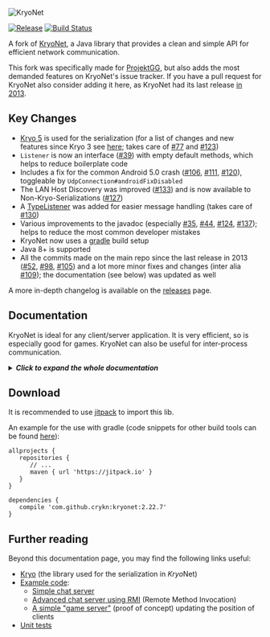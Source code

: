 ![KryoNet](https://raw.github.com/wiki/EsotericSoftware/kryonet/images/logo.jpg)

[![Release](https://jitpack.io/v/crykn/kryonet.svg)](https://jitpack.io/#crykn/kryonet) [![Build Status](https://travis-ci.org/crykn/quakemonkey.svg?branch=master)](https://travis-ci.org/crykn/quakemonkey)

A fork of [KryoNet](https://github.com/EsotericSoftware/kryonet/), a Java library that provides a clean and simple API for efficient network communication.

This fork was specifically made for [ProjektGG](https://github.com/eskalon/ProjektGG), but also adds the most demanded features on KryoNet's issue tracker. If you have a pull request for KryoNet also consider adding it here, as KryoNet had its last release [in 2013](https://github.com/EsotericSoftware/kryonet/releases).

## Key Changes
* [Kryo 5](https://github.com/EsotericSoftware/kryo/releases/) is used for the serialization (for a list of changes and new features since Kryo 3 see [here](https://groups.google.com/forum/#!msg/kryo-users/sBZ10dwrwFQ/hb6FF5ZXCQAJ); takes care of [#77](https://github.com/EsotericSoftware/kryonet/issues/77) and [#123](https://github.com/EsotericSoftware/kryonet/issues/123))
* `Listener` is now an interface ([#39](https://github.com/EsotericSoftware/kryonet/issues/39)) with empty default methods, which helps to reduce boilerplate code
* Includes a fix for the common Android 5.0 crash ([#106](https://github.com/EsotericSoftware/kryonet/issues/106), [#111](https://github.com/EsotericSoftware/kryonet/issues/111), [#120](https://github.com/EsotericSoftware/kryonet/issues/120)), toggleable by `UdpConnection#androidFixDisabled`
* The LAN Host Discovery was improved ([#133](https://github.com/EsotericSoftware/kryonet/pull/133)) and is now available to Non-Kryo-Serializations ([#127](https://github.com/EsotericSoftware/kryonet/issues/127))
* A [TypeListener](#typelisteners) was added for easier message handling (takes care of [#130](https://github.com/EsotericSoftware/kryonet/issues/130))
* Various improvements to the javadoc (especially [#35](https://github.com/EsotericSoftware/kryonet/issues/35), [#44](https://github.com/EsotericSoftware/kryonet/issues/44), [#124](https://github.com/EsotericSoftware/kryonet/issues/124), [#137](https://github.com/EsotericSoftware/kryonet/issues/137)); helps to reduce the most common developer mistakes
* KryoNet now uses a [gradle](https://gradle.org/) build setup
* Java 8+ is supported
* All the commits made on the main repo since the last release in 2013 ([#52](https://github.com/EsotericSoftware/kryonet/issues/52), [#98](https://github.com/EsotericSoftware/kryonet/issues/98), [#105](https://github.com/EsotericSoftware/kryonet/issues/105)) and a lot more minor fixes and changes (inter alia [#109](https://github.com/EsotericSoftware/kryonet/issues/109#issuecomment-643352317)); the documentation (see below) was updated as well

A more in-depth changelog is available on the [releases](https://github.com/crykn/kryonet/releases) page.

## Documentation
KryoNet is ideal for any client/server application. It is very efficient, so is especially good for games. KryoNet can also be useful for inter-process communication.

<details>
  <summary><b><i>Click to expand the whole documentation</i></b></summary>
  
- [Running a server](#running-a-server)
- [TypeListeners](#typelisteners)
- [Connecting a client](#connecting-a-client)
- [Registering classes](#registering-classes)
- [TCP and UDP](#tcp-and-udp)
- [Buffer sizes](#buffer-sizes)
- [Threading](#threading)
- [LAN server discovery](#lan-server-discovery)
- [Pluggable Serialization](#pluggable-serialization)
- [Logging](#logging)
- [Remote Method Invocation (RMI)](#remote-method-invocation)
- [KryoNet versus ?](#kryonet-versus-)

---

### Running a server

This code starts a server on TCP port 54555 and UDP port 54777:

```java
    Server server = new Server();
    server.bind(54555, 54777);
    server.start();
```

The `start()` method starts a thread to handle incoming connections, reading/writing to the socket and notifying listeners.

The following code adds a listener to handle receiving objects. Listeners should be added before binding and starting the server.

```java
    server.addListener(new Listener() {
       public void received (Connection connection, Object object) {
          if (object instanceof SomeRequest) {
             SomeRequest request = (SomeRequest)object;
             System.out.println(request.text);
    
             SomeResponse response = new SomeResponse();
             response.text = "Thanks";
             connection.sendTCP(response);
          }
       }
    });
```

<details>
  <summary><b><i>Click to expand the class definitions of 'SomeRequest' and 'SomeResponse'</i></b></summary>
  
```java
    public class SomeRequest {
       public String text;
    }
    public class SomeResponse {
       public String text;
    }
```
  
</details>

Typically a listener has a series of `instanceof` checks to decide what to do with the object received. In this example, it prints out a string and sends a response over TCP.

Note the Listener class also has `connected(Connection)` and `disconnected(Connection)` methods that can be overridden.

---

### TypeListeners

Type listeners takes care of distributing received messages to previously specified handlers. This replaces the long instanceof checks and allows for rather concise code, especially with lambdas: 

```java
TypeListener typeListener = new TypeListener();

// add a type handler for SomeRequest.class   
typeListener.addTypeHandler(SomeRequest.class,
   (con, msg) -> {
      System.out.println(msg.getSomeData());
   });
// add another one for SomeOtherRequest.class
typeListener.addTypeHandler(SomeOtherRequest.class,
   (con, msg) -> {
      con.sendTCP(new SomeResponse());
});

server.addListener(typeListener);
```

In the above example `con` is the connection to the client and `msg` is the received object - already cast to the right type.

---

### Connecting a client

This code connects to a server running on TCP port 54555 and UDP port 54777:

```java
    Client client = new Client();
    client.start();
    client.connect(5000, "192.168.0.4", 54555, 54777);
    
    SomeRequest request = new SomeRequest();
    request.text = "Here is the request";
    client.sendTCP(request);
```

The `start()` method starts a thread to handle the outgoing connection, reading/writing to the socket, and notifying listeners. Note that this method must be called before `connect(...)`, otherwise the outgoing connection will fail.

In the above example, the `connect(...)` method blocks for a maximum of 5000 milliseconds. If it times-out or the connecting otherwise fails, an exception is thrown (handling not shown in the example above). After the connection is made, the example sends a `SomeRequest` object to the server over TCP.

This code adds a listener to print out the response:

```java
    client.addListener(new Listener() {
       public void received (Connection connection, Object object) {
          if (object instanceof SomeResponse) {
             SomeResponse response = (SomeResponse)object;
             System.out.println(response.text);
          }
       }
    });
```

---

### Registering classes

For the above examples to work, the classes that are going to be sent over the network must be registered with [Kryo](https://github.com/EsotericSoftware/kryo/). Kryo takes care of serializing the objects to and from bytes.

```java
    Kryo kryo = server.getKryo();
    kryo.register(SomeRequest.class);
    kryo.register(SomeResponse.class);
    Kryo kryo = client.getKryo();
    kryo.register(SomeRequest.class);
    kryo.register(SomeResponse.class);
```

This must be done on both the client and server, before any network communication occurs. It is very important that the exact same classes are registered on both the client and server and that they are registered in the exact same order. Because of this, typically the code that registers classes is placed in a method on a class available to both the client and server.

Alternatively, Kryo can be configured to allow serialization without registering classes up front (`kryo.setRegistrationRequired(false)`). While this is useful for testing purposes, it can [pose a security risk and leads to larger packet sizes](https://github.com/EsotericSoftware/kryo#optional-registration). In addition, `kryo.setWarnUnregisteredClasses(true)` can be used to log whenever an unregistered class is serialized.

For further information on how objects are serialized for network transfer, please take a look at the [Kryo serialization library](https://github.com/EsotericSoftware/kryo). Kryo can serialize any object and supports data compression (e.g. deflate compression).

---

### TCP and UDP

KryoNet always uses a TCP port. This allows the framework to easily perform reliable communication and have a stateful connection. KryoNet can optionally use a UDP port in addition to the TCP one. While both ports can be used simultaneously, it is not recommended to send an huge amount of data on both at the same time because the two protocols can [affect each other](http://www.isoc.org/INET97/proceedings/F3/F3_1.HTM).

**TCP** is reliable, meaning objects sent are sure to arrive at their destination eventually. **UDP** is faster, but unreliable, meaning an object sent may never be delivered. Because it is faster, UDP is typically used, when many updates are being sent and it does not matter if one update is missed.

Note that KryoNet does not currently implement any extra features for UDP, such as reliability or flow control. It is left to the application to make proper use of the UDP connection. See [here](https://github.com/crykn/quakemonkey) for an example of a delta-snapshot-protocol.

---

### Buffer sizes

KryoNet uses a few buffers for serialization and deserialization that must be sized appropriately for a specific application. See the `Client` and `Server` constructors for customizing the buffer sizes. There are two types of buffers, a write buffer and an object buffer.

To receive an object graph, the bytes are stored in the object buffer until all of the bytes for the object are received, then the object is deserialized. The object buffer should be sized at least as large as the largest object that will be received.

To send an object graph, it is serialized to the write buffer where it is queued until it can be written to the network socket. Typically it is written immediately, but when sending a lot of data or when the network is slow, it may remain queued in the write buffer for a short time. The write buffer should be sized at least as large as the largest object that will be sent, plus some head room to allow for some serialized objects to be queued. The amount of head room needed is dependent upon the size of objects being sent and how often they are sent.

To avoid very large buffer sizes, object graphs can be split into smaller pieces and sent separately. Collecting the pieces and reassembling the larger object graph, or writing them to disk, etc is left to the application code. If a large number of small object graphs are queued to be written at once, it may exceed the write buffer size. `TcpIdleSender` and `InputStreamSender` can be used to queue more data only when the connection is idle. Also see the `setIdleThreshold` method on the Connection class.

---

### Threading

KryoNet imposes no restrictions on how threading is handled. The `Server` and `Client` classes have an `update()` method that accepts connections and reads or writes any pending data for the current connections. The update method should be called periodically to process network events. Both the `Client` and `Server` classes implement `Runnable` and the `run()` method continually calls update until the `stop()` method is called. 

Handing a client or server to a `java.lang.Thread` is a convenient way to have a dedicated update thread, and this is what the `start` method does. If this does not fit your needs, call `update()` manually from the thread of your choice.

Listeners are notified from the update thread, so should not block for long. To change this behavior, take a look at `ThreadedListener` and `QueuedListener`.

The update thread should never be blocked to wait for an incoming network message, as this will cause a deadlock.

---

### LAN server discovery

KryoNet can broadcast a UDP message on the LAN to discover any servers running:

```java
    InetAddress address = client.discoverHost(54777, 5000);
    System.out.println(address);
```

This will print the address of the first server found running on UDP port 54777. The call will block for up to 5000 milliseconds, waiting for a response. A more in-depth example (where additional data is sent) can be found in the `DiscoverHostTest`.

---

### Logging

KryoNet makes use of the low overhead, lightweight [MinLog logging library](https://github.com/EsotericSoftware/minlog). The logging level can be set in this way:

```java
    Log.set(LEVEL_TRACE);
```

KryoNet does minimal logging at INFO and above levels. DEBUG is good to use during development and indicates the total number of bytes for each object sent. TRACE is good to use when debugging a specific problem, but outputs too much information to leave on all the time.

MinLog supports a fixed logging level, which will remove logging statements below that level. For efficiency, KryoNet can be compiled with a fixed logging level MinLog JAR. See [here](https://github.com/EsotericSoftware/minlog#fixed-logging-levels) for more information.

---

### Pluggable Serialization

Serialization can be customized by providing a Serialization instance to the Client and Server constructors. By default KryoNet uses [Kryo](https://github.com/EsotericSoftware/kryo) (hence the name of *Kryo*Net) for serialization. Kryo uses a binary format and is [very efficient](https://github.com/EsotericSoftware/kryo#benchmarks), highly configurable and does automatic serialization for most object graphs.

Additionally, JSON serialization is provided which uses [JsonBeans](https://github.com/EsotericSoftware/jsonbeans). JSON is human readable so is convenient for use during development to monitor the data being sent and received.

---

### Remote Method Invocation

KryoNet has an easy to use mechanism for invoking methods on remote objects (RMI). This has a small amount of overhead versus explicitly sending objects. RMI can hide that methods are being marshaled and executed remotely, but in practice the code using such methods will need to be aware of the network communication to handle errors and methods that block. KryoNet's RMI is not related to the java.rmi package.

RMI is done by first calling `registerClasses`, creating an ObjectSpace and registering objects with an ID on one side of the connection:

```java
    ObjectSpace.registerClasses(endPoint.getKryo());
    ObjectSpace objectSpace = new ObjectSpace();
    objectSpace.register(42, someObject);
    // ...
    objectSpace.addConnection(connection);
```

Multiple ObjectSpaces can be created for both the client or server side. Once registered, objects can be used on the other side of the registered connections:

```java
    SomeObject someObject = ObjectSpace.getRemoteObject(connection, 42, SomeObject.class);
    SomeResult result = someObject.doSomething();
```

The `getRemoteObject(...)` method returns a proxy object that represents the specified class. When a method on the class is called, a message is sent over the connection and on the remote side the method is invoked on the registered object. The method blocks until the return value is sent back over the connection.

Exactly how the remote method invocation is performed can be customized by casting the proxy object to a RemoteObject.

```java
    SomeObject someObject = ObjectSpace.getRemoteObject(connection, 42, SomeObject.class);
    ((RemoteObject)someObject).setNonBlocking(true, true);
    someObject.doSomething();
```

Note that the SomeObject class does not need to implement RemoteObject, this is handled automatically.

The first `true` passed to `setNonBlocking` causes remote method invocations to be non-blocking. When `doSomething` is invoked, it will not block and wait for the return value. Instead the method will just return null.

The second `true` passed to `setNonBlocking` indicates that the return value of remote method invocations are to be ignored. This means the server will not waste time or bandwidth sending the result of the remote method invocation.

If the second parameter for `setNonBlocking` is false, the server will send back the remote method invocation return value. There are two ways to access a return value for a non-blocking method invocation:

```java
    RemoteObject remoteObject = (RemoteObject)someObject;
    remoteObject.setNonBlocking(true, false);
    someObject.doSomething();
    // ...
    SomeResult result = remoteObject.waitForLastResponse();

    RemoteObject remoteObject = (RemoteObject)someObject;
    remoteObject.setNonBlocking(true, false);
    someObject.doSomething();
    byte responseID = remoteObject.getLastResponseID();
    // ...
    SomeResult result = remoteObject.waitForResponse(responseID);
```

---

### KryoNet versus ?

Because KryoNet solves a specific problem (a simple networking API with a powerful serialization solution), the KryoNet API can do so very elegantly. However, KryoNet makes the assumptions that it will only be used for client/server architectures and that it will be used on both sides of the network. For you to make an informed decision, here are some common alternatives to KryoNet:

* [Netty](https://netty.io) is another popular networking framework. However, it does not offer a robust out-of-the-box serializing solution like KryoNet and seems to have a steeper learning curve. It also does not intrinsically support RMI.

* The [Apache MINA](http://mina.apache.org/) project is similar to KryoNet. MINA's API is lower level and a great deal more complicated. Even the simplest client/server will require a lot more code to be written. Furthermore, MINA is not integrated with a robust serialization framework and doesn't support RMI out-of-the-box.

* [JRakNet](https://github.com/JRakNet/JRakNet) is a java port of the C++ networking engine [RakNet](https://github.com/facebookarchive/RakNet) and based on Netty. However, it has some shortcomings featurewise (no RMI, no serialization framework) and is a lot less flexible than other networking frameworks.

* [Discontinued] The [PyroNet](https://code.google.com/p/pyronet/) project is a minimal layer over NIO. It provides TCP networking similar to KryoNet, but without the higher level features. Priobit requires all network communication to occur on a single thread.

* [Disconitnued] The [Java Game Networking](http://code.google.com/p/jgn/) project is a higher level library similar to KryoNet. JGN does not have as simple of an API.

---
  
</details>

## Download

It is recommended to use [jitpack](https://jitpack.io/#crykn/kryonet/) to import this lib. 

An example for the use with gradle (code snippets for other build tools can be found [here](https://jitpack.io/#crykn/kryonet)):

```
allprojects {
   repositories {
      // ...
      maven { url 'https://jitpack.io' }
   }
}
	
dependencies {
   compile 'com.github.crykn:kryonet:2.22.7'
}
```

## Further reading

Beyond this documentation page, you may find the following links useful:

- [Kryo](https://github.com/EsotericSoftware/kryo) (the library used for the serialization in *Kryo*Net)
- [Example code](examples/com/esotericsoftware/kryonet/examples):
   - [Simple chat server](examples/com/esotericsoftware/kryonet/examples/chat)
   - [Advanced chat server using RMI](examples/com/esotericsoftware/kryonet/examples/chatrmi) (Remote Method Invocation)
   - [A simple "game server"](examples/com/esotericsoftware/kryonet/examples/position) (proof of concept) updating the position of clients
- [Unit tests](src/test/java/com/esotericsoftware/kryonet)

